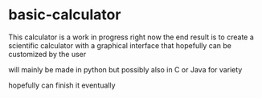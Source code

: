 # basic-calculator

This calculator is a work in progress right now 
the end result is to create a scientific calculator with a graphical interface that hopefully can be customized by the user

will mainly be made in python but possibly also in C or Java for variety


hopefully can finish it eventually


